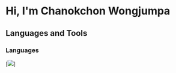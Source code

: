 # Hi, I'm Chanokchon Wongjumpa

## Languages and Tools
### Languages
[<img src="https://skillicons.dev/icons?i=java"/>] 
